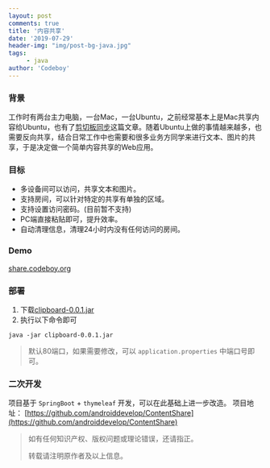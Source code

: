 ```yaml
---
layout: post
comments: true
title: '内容共享'
date: '2019-07-29'
header-img: "img/post-bg-java.jpg"
tags:
     - java
author: 'Codeboy'
---
```


### 背景

工作时有两台主力电脑，一台Mac，一台Ubuntu，之前经常基本上是Mac共享内容给Ubuntu，也有了[剪切板同步](/2019/04/17/clipboard-sync)这篇文章。随着Ubuntu上做的事情越来越多，也需要反向共享，结合日常工作中也需要和很多业务方同学来进行文本、图片的共享，于是决定做一个简单内容共享的Web应用。

### 目标

- 多设备间可以访问，共享文本和图片。
- 支持房间，可以针对特定的共享有单独的区域。
- 支持设置访问密码。(目前暂不支持)
- PC端直接粘贴即可，提升效率。
- 自动清理信息，清理24小时内没有任何访问的房间。

### Demo

[share.codeboy.org](http://share.codeboy.org)

### 部署

1. 下载[clipboard-0.0.1.jar](http://cdn.codeboy.org/clipboard-0.0.1.jar)
2. 执行以下命令即可
```
java -jar clipboard-0.0.1.jar
```

> 默认80端口，如果需要修改，可以 `application.properties` 中端口号即可。

### 二次开发

项目基于 `SpringBoot` + `thymeleaf` 开发，可以在此基础上进一步改造。
项目地址： [https://github.com/androiddevelop/ContentShare](https://github.com/androiddevelop/ContentShare)




> 如有任何知识产权、版权问题或理论错误，还请指正。
>
> 转载请注明原作者及以上信息。
